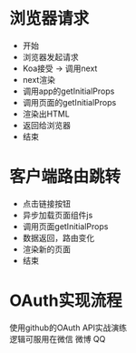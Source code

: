# 浏览器请求

* 开始
* 浏览器发起请求
* Koa接受 -> 调用next
* next渲染
* 调用app的getInitialProps
* 调用页面的getInitialProps
* 渲染出HTML
* 返回给浏览器
* 结束

# 客户端路由跳转

* 点击链接按钮
* 异步加载页面组件js
* 调用页面getInitialProps
* 数据返回，路由变化
* 渲染新的页面
* 结束 

# OAuth实现流程

使用github的OAuth API实战演练  
逻辑可服用在微信 微博 QQ

